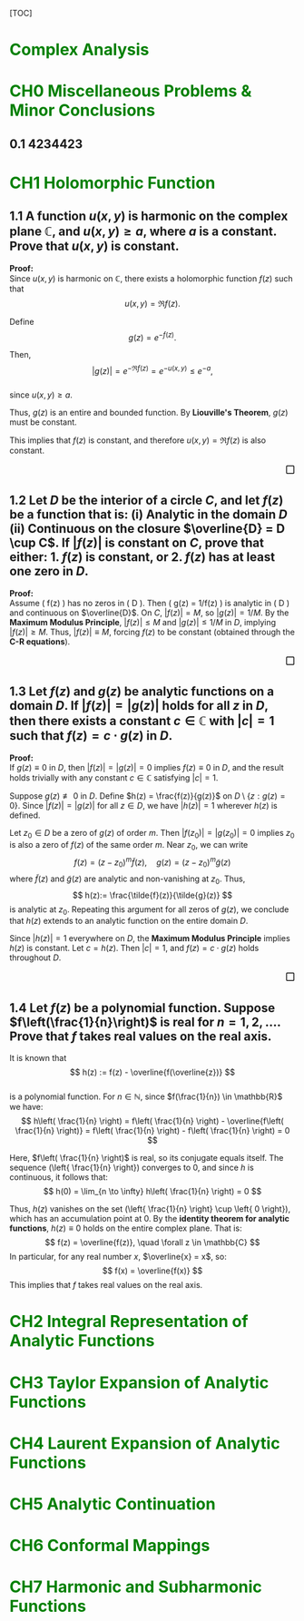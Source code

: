[TOC]

# <p style="color:green">Complex Analysis</p>
# <p style="color:green">CH0 Miscellaneous Problems & Minor Conclusions</p>
## 0.1 4234423

# <p style="color:green">CH1 Holomorphic Function</p>
## 1.1 A function $u(x, y)$ is harmonic on the complex plane $\mathbb{C}$, and $u(x, y) \geq a$, where $a$ is a constant. Prove that $u(x, y)$ is constant.
**Proof:**  
Since $u(x, y)$ is harmonic on $\mathbb{C}$, there exists a holomorphic function $f(z)$ such that  
$$
u(x, y) = \Re f(z).
$$  

Define  
$$
g(z) = e^{-f(z)}.
$$  

Then,  
$$
|g(z)| = e^{-\Re f(z)} = e^{-u(x, y)} \leq e^{-a},
$$  
since $u(x, y) \geq a$.  

Thus, $g(z)$ is an entire and bounded function. By **Liouville's Theorem**, $g(z)$ must be constant.  

This implies that $f(z)$ is constant, and therefore $u(x, y) = \Re f(z)$ is also constant.  
<div style="text-align: right;font-size: 20px;">▢</div>

## 1.2 Let $D$ be the interior of a circle $C$, and let $f(z)$ be a function that is: (i) Analytic in the domain $D$ (ii) Continuous on the closure $\overline{D} = D \cup C$. If $|f(z)|$ is constant on $C$, prove that either: 1. $f(z)$ is constant, or 2. $f(z)$ has at least one zero in $D$.
**Proof:**  
Assume \( f(z) \) has no zeros in \( D \). Then \( g(z) = 1/f(z) \) is analytic in \( D \) and continuous on $\overline{D}$. On $C$, $|f(z)|=M$, so $|g(z)|=1/M$. By the **Maximum Modulus Principle**, $|f(z)| \leq M$ and $|g(z)| \leq 1/M$ in $D$, implying $|f(z)| \geq M$. Thus, $|f(z)| \equiv M$, forcing $f(z)$ to be constant (obtained through the **C-R equations**). 
 <div style="text-align: right;font-size: 20px;">▢</div>

## 1.3 Let $f(z)$ and $g(z)$ be analytic functions on a domain $D$. If $|f(z)| = |g(z)|$ holds for all $z$ in $D$, then there exists a constant $c \in \mathbb{C}$ with $|c|=1$ such that $f(z) = c \cdot g(z)$ in $D$.
**Proof:**  
If $g(z) \equiv 0$ in $D$, then $|f(z)|=|g(z)|=0$ implies $f(z) \equiv 0$ in $D$, and the result holds trivially with any constant $c \in \mathbb{C}$ satisfying $|c|=1$.  

Suppose $g(z) \not\equiv 0$ in $D$. Define $h(z) = \frac{f(z)}{g(z)}$ on $D \setminus \{ z : g(z) = 0 \}$. Since $|f(z)|=|g(z)|$ for all $z \in D$, we have $|h(z)|=1$ wherever $h(z)$ is defined.  

Let $z_0 \in D$ be a zero of $g(z)$ of order $m$. Then $|f(z_0)|=|g(z_0)|=0$ implies $z_0$ is also a zero of $f(z)$ of the same order $m$. Near $z_0$, we can write  
$$
f(z) = (z - z_0)^m \tilde{f}(z), \quad g(z) = (z - z_0)^m \tilde{g}(z)
$$where $\tilde{f}(z)$ and $\tilde{g}(z)$ are analytic and non-vanishing at $z_0$. Thus,  
$$
h(z):= \frac{\tilde{f}(z)}{\tilde{g}(z)}
$$  is analytic at $z_0$. Repeating this argument for all zeros of $g(z)$, we conclude that $h(z)$ extends to an analytic function on the entire domain $D$.  

Since $|h(z)|=1$ everywhere on $D$, the **Maximum Modulus Principle** implies $h(z)$ is constant. Let $c=h(z)$. Then $|c|=1$, and $f(z)=c \cdot g(z)$ holds throughout $D$.     
 <div style="text-align: right;font-size: 20px;">▢</div>

## 1.4 Let $f(z)$ be a polynomial function. Suppose $f\left(\frac{1}{n}\right)$ is real for $n=1,2,\dots$. Prove that $f$ takes real values on the real axis.
It is known that  
$$
h(z) := f(z) - \overline{f(\overline{z})}
$$  
is a polynomial function. For $n \in \mathbb{N}$, since $f(\frac{1}{n}) \in \mathbb{R}$ we have:
$$
h\left( \frac{1}{n} \right) = f\left( \frac{1}{n} \right) - \overline{f\left( \frac{1}{n} \right)} = f\left( \frac{1}{n} \right) - f\left( \frac{1}{n} \right) = 0
$$

Here, $f\left( \frac{1}{n} \right)$ is real, so its conjugate equals itself. The sequence \(\left\{ \frac{1}{n} \right\}\) converges to 0, and since $h$ is continuous, it follows that:
$$
h(0) = \lim_{n \to \infty} h\left( \frac{1}{n} \right) = 0
$$

Thus, $h(z)$ vanishes on the set \(\left\{ \frac{1}{n} \right\} \cup \left\{ 0 \right\}\), which has an accumulation point at 0. By the **identity theorem for analytic functions**, $h(z) \equiv 0$ holds on the entire complex plane. That is:
$$
f(z) = \overline{f(z)}, \quad \forall z \in \mathbb{C}
$$
In particular, for any real number $x$, $\overline{x} = x$, so:
$$
f(x) = \overline{f(x)}
$$
This implies that $f$ takes real values on the real axis.












# <p style="color:green">CH2 Integral Representation of Analytic Functions</p>

# <p style="color:green">CH3 Taylor Expansion of Analytic Functions</p>

# <p style="color:green">CH4 Laurent Expansion of Analytic Functions</p>

# <p style="color:green">CH5 Analytic Continuation</p>

# <p style="color:green">CH6 Conformal Mappings</p>

# <p style="color:green">CH7 Harmonic and Subharmonic Functions</p>

